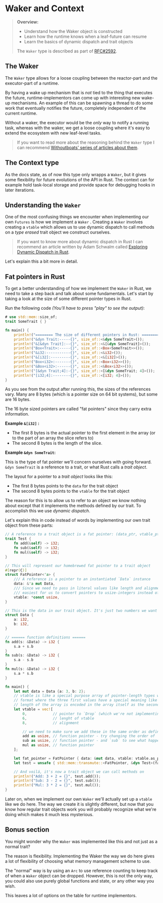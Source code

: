 # Waker and Context

> **Overview:**
>
> - Understand how the Waker object is constructed
> - Learn how the runtime knows when a leaf-future can resume
> - Learn the basics of dynamic dispatch and trait objects
>
> The `Waker` type is described as part of [RFC#2592][rfc2592].

## The Waker

The `Waker` type allows for a loose coupling between the reactor-part and the executor-part of a runtime.

By having a wake up mechanism that is _not_ tied to the thing that executes
the future, runtime-implementors can come up with interesting new wake-up
mechanisms. An example of this can be spawning a thread to do some work that
eventually notifies the future, completely independent of the current runtime.

Without a waker, the executor would be the _only_ way to notify a running
task, whereas with the waker, we get a loose coupling where it's easy to
extend the ecosystem with new leaf-level tasks.

> If you want to read more about the reasoning behind the `Waker` type I can
> recommend [Withoutboats' series of articles about them](https://boats.gitlab.io/blog/post/wakers-i/).

## The Context type

As the docs state, as of now this type only wrapps a `Waker`, but it gives some
flexibility for future evolutions of the API in Rust. The context can for example hold
task-local storage and provide space for debugging hooks in later iterations.

## Understanding the `Waker`

One of the most confusing things we encounter when implementing our own `Futures`
is how we implement a `Waker` . Creating a `Waker` involves creating a `vtable`
which allows us to use dynamic dispatch to call methods on a _type erased_ trait
object we construct ourselves.

>If you want to know more about dynamic dispatch in Rust I can recommend  an 
article written by Adam Schwalm called [Exploring Dynamic Dispatch in Rust](https://alschwalm.com/blog/static/2017/03/07/exploring-dynamic-dispatch-in-rust/).

Let's explain this a bit more in detail.

## Fat pointers in Rust

To get a better understanding of how we implement the `Waker` in Rust, we need
to take a step back and talk about some fundamentals. Let's start by taking a
look at the size of some different pointer types in Rust. 

Run the following code _(You'll have to press "play" to see the output)_:

``` rust
# use std::mem::size_of;
trait SomeTrait { }

fn main() {
    println!("======== The size of different pointers in Rust: ========");
    println!("&dyn Trait:-----{}", size_of::<&dyn SomeTrait>());
    println!("&[&dyn Trait]:--{}", size_of::<&[&dyn SomeTrait]>());
    println!("Box<Trait>:-----{}", size_of::<Box<SomeTrait>>());
    println!("&i32:-----------{}", size_of::<&i32>());
    println!("&[i32]:---------{}", size_of::<&[i32]>());
    println!("Box<i32>:-------{}", size_of::<Box<i32>>());
    println!("&Box<i32>:------{}", size_of::<&Box<i32>>());
    println!("[&dyn Trait;4]:-{}", size_of::<[&dyn SomeTrait; 4]>());
    println!("[i32;4]:--------{}", size_of::<[i32; 4]>());
}
```

As you see from the output after running this, the sizes of the references vary.
Many are 8 bytes (which is a pointer size on 64 bit systems), but some are 16
bytes.

The 16 byte sized pointers are called "fat pointers" since they carry extra
information.

**Example `&[i32]` :**

- The first 8 bytes is the actual pointer to the first element in the array (or to the part of an array the slice refers to)
- The second 8 bytes is the length of the slice.

**Example `&dyn SomeTrait`:**

This is the type of fat pointer we'll concern ourselves with going forward.
`&dyn SomeTrait` is a reference to a trait, or what Rust calls a _trait object_.

The layout for a pointer to a _trait object_ looks like this:

- The first 8 bytes points to the `data` for the trait object
- The second 8 bytes points to the `vtable` for the trait object

The reason for this is to allow us to refer to an object we know nothing about
except that it implements the methods defined by our trait. To accomplish this
we use _dynamic dispatch_.

Let's explain this in code instead of words by implementing our own trait
object from these parts:

```rust
// A reference to a trait object is a fat pointer: (data_ptr, vtable_ptr)
trait Test {
    fn add(&self) -> i32;
    fn sub(&self) -> i32;
    fn mul(&self) -> i32;
}

// This will represent our homebrewed fat pointer to a trait object
#[repr(C)]
struct FatPointer<'a> {
    /// A reference is a pointer to an instantiated `Data` instance
    data: &'a mut Data,
    /// Since we need to pass in literal values like length and alignment it's
    /// easiest for us to convert pointers to usize-integers instead of the other way around.
    vtable: *const usize,
}

// This is the data in our trait object. It's just two numbers we want to operate on.
struct Data {
    a: i32,
    b: i32,
}

// ====== function definitions ======
fn add(s: &Data) -> i32 {
    s.a + s.b
}
fn sub(s: &Data) -> i32 {
    s.a - s.b
}
fn mul(s: &Data) -> i32 {
    s.a * s.b
}

fn main() {
    let mut data = Data {a: 3, b: 2};
    // vtable is like a special purpose array of pointer-length types with a fixed
    // format where the three first values have a special meaning like the
    // length of the array is encoded in the array itself as the second value.
    let vtable = vec![
        0,            // pointer to `Drop` (which we're not implementing here)
        6,            // lenght of vtable
        8,            // alignment

        // we need to make sure we add these in the same order as defined in the Trait.
        add as usize, // function pointer - try changing the order of `add`
        sub as usize, // function pointer - and `sub` to see what happens
        mul as usize, // function pointer
    ];

    let fat_pointer = FatPointer { data: &mut data, vtable: vtable.as_ptr()};
    let test = unsafe { std::mem::transmute::<FatPointer, &dyn Test>(fat_pointer) };

    // And voilá, it's now a trait object we can call methods on
    println!("Add: 3 + 2 = {}", test.add());
    println!("Sub: 3 - 2 = {}", test.sub());
    println!("Mul: 3 * 2 = {}", test.mul());
}
```

Later on, when we implement our own `Waker` we'll actually set up a `vtable`
like we do here. The way we create it is slightly different, but now that you know
how regular trait objects work you will probably recognize what we're doing which
makes it much less mysterious.

## Bonus section

You might wonder why the `Waker` was implemented like this and not just as a
normal trait?

The reason is flexibility. Implementing the Waker the way we do here gives a lot
of flexibility of choosing what memory management scheme to use.

The "normal" way is by using an `Arc` to use reference counting to keep track of when
a `Waker` object can be dropped. However, this is not the only way, you could also
use purely global functions and state, or any other way you wish.

This leaves a lot of options on the table for runtime implementors.

[rfc2592]:https://github.com/rust-lang/rfcs/blob/master/text/2592-futures.md#waking-up

